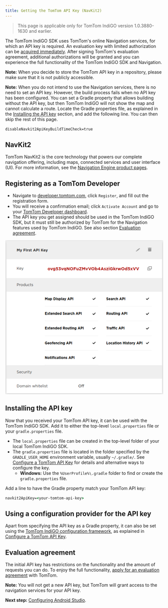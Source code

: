 ```yaml
---
title: Getting the TomTom API Key (NavKit2)
---
```


<Blockquote hasIcon>
    This page is applicable only for TomTom IndiGO version 1.0.3880-1630 and earlier.
</Blockquote>

The TomTom IndiGO SDK uses TomTom's online Navigation services, for which an API key is required. An
evaluation key with limited authorization can be
[acquired immediately](#registering-as-a-tomtom-developer).
After signing TomTom's evaluation agreement, additional authorizations will be granted and you can
experience the full functionality of the TomTom IndiGO SDK and Navigation.

__Note:__ When you decide to store the TomTom API key in a repository, please make sure that it is
not publicly accessible.

__Note:__ When you do not intend to use the Navigation services, there is no need to set an API key.
However, the build process fails when no API key has been configured. You can set a Gradle property
that allows building without the API key, but then TomTom IndiGO will not show the map and cannot
calculate a route. Locate the Gradle properties file, as explained in the
[Installing the API key](#installing-the-api-key) section, and add the following line. You can then
skip the rest of this page.

```cmd
disableNavkit2ApiKeyBuildTimeCheck=true
```

## NavKit2

TomTom NavKit2 is the core technology that powers our complete navigation offering, including maps,
connected services and user interface (UI). For more information, see the
[Navigation Engine product pages](https://www.tomtom.com/products/navkit).

## Registering as a TomTom Developer

- Navigate to [developer.tomtom.com](https://developer.tomtom.com/), click `Register`, and fill out
  the registration form.
- You will receive a confirmation email; click `Activate Account` and go to your
  [TomTom Developer dashboard](https://developer.tomtom.com/user/me/apps).
- The API key you get assigned should be used in the TomTom IndiGO SDK, but it must still be
  authorized by TomTom for the Navigation features used by TomTom IndiGO. See also section
  [Evaluation agreement](#evaluation-agreement).

![My first API key](images/tomtom_my_first_api_key.png)

## Installing the API key

Now that you received your TomTom API key, it can be used with the TomTom IndiGO SDK.  Add it to
either the top-level `local.properties` file or your `gradle.properties` file.

- The `local.properties` file can be created in the top-level folder of your local TomTom IndiGO
  SDK.
- The `gradle.properties` file is located in the folder specified by the `GRADLE_USER_HOME`
  environment variable, usually `~/.gradle/`. See
  [Configure a TomTom API Key](/tomtom-indigo/documentation/tutorials-and-examples/setup/configure-a-tomtom-api-key-navkit2)
  for details and alternative ways to configure the key.
    - __Windows:__ Use the `%UserProfile%\.gradle` folder to find or create the
      `gradle.properties` file.

Add a line to have the Gradle property match your TomTom API key:

```cmd
navkit2ApiKey=<your-tomtom-api-key>
```

## Using a configuration provider for the API key

Apart from specifying the API key as a Gradle property, it can also be set using the
[TomTom IndiGO configuration framework](/tomtom-indigo/documentation/development/platform-domains/configuration-framework),
as explained in
[Configure a TomTom API Key](/tomtom-indigo/documentation/tutorials-and-examples/setup/configure-a-tomtom-api-key-navkit2).

## Evaluation agreement

The initial API key has restrictions on the functionality and the amount of requests you can do.
To enjoy the full functionality,
[apply for an evaluation agreement](/tomtom-indigo/documentation/getting-started/introduction) with TomTom.

__Note:__ You will not get a new API key, but TomTom will grant access to the navigation services
for your API key.

__Next step:__
[Configuring Android Studio](/tomtom-indigo/documentation/getting-started/configuring-android-studio).
